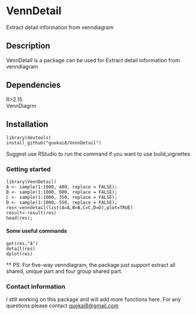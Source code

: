 # VennDetail

Extract detail information from venndiagram

## Description

VennDetail is a package can be used for Extract detail information from venndiagram

## Dependencies

R>2.15  
VennDiagrm

## Installation
``` 
library(devtools)    
install_github("guokai8/VennDetail")
``` 
Suggest use RStudio to run the command if you want to use build_vignettes
### Getting started
```  
library(VennDetail)
A <- sample(1:1000, 400, replace = FALSE);
B <- sample(1:1000, 600, replace = FALSE);
C <- sample(1:1000, 350, replace = FALSE);
D <- sample(1:1000, 550, replace = FALSE);
res<-venndetail(list(A=A,B=B,C=C,D=D),plot=TRUE)
result<-result(res)
head(res);
```  
#### Some useful commands
```  
get(res,"A")
detail(res)
dplot(res)

``` 
** PS: For five-way venndiagram, the package just support extract all shared, unique part and four group shared part.
### Contact information

I still working on this package and will add more functions here. 
For any questions please contact guokai8@gmail.com
